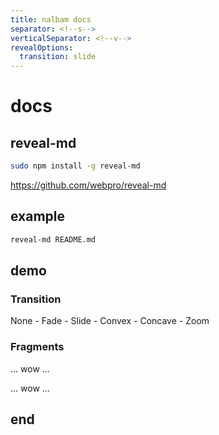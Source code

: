 ```yaml
---
title: nalbam docs
separator: <!--s-->
verticalSeparator: <!--v-->
revealOptions:
  transition: slide
---
```

# docs

<!--s-->

## reveal-md

```bash
sudo npm install -g reveal-md
```

https://github.com/webpro/reveal-md

<!--s-->

## example

```bash
reveal-md README.md
```

<!--s-->

## demo

<!--v-->

### Transition

None - Fade - Slide - Convex - Concave - Zoom 

<!--v-->

### Fragments

... wow ... <!-- .element: class="fragment" -->

... wow ... <!-- .element: class="fragment" -->

<!--v-->

<!-- .slide: data-background="http://i.giphy.com/90F8aUepslB84.gif" -->

<!--s-->

## end
